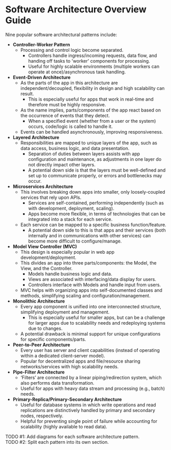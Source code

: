 # Software Architecture Overview Guide
Nine popular software architectural patterns include:
  
* **Controller-Worker Pattern**
  + Processing and control logic become separated.
    - Controllers handle ingress/incoming requests, data flow, and handing off tasks to 'worker' components for processing.
    - Useful for highly scalable environments (multiple workers can operate at once)/asynchronous task handling.
* **Event-Driven Architecture**
  + As the parts of the app in this architecture are independent/decoupled, flexibility in design and high scalability can result.
    - This is especially useful for apps that work in real-time and therefore must be highly responsive.
  + As the name implies, parts/components of the app react based on the occurrence of events that they detect.
    - When a specified event (whether from a user or the system) occurs, code/logic is called to handle it.
  + Events can be handled asynchronously, improving responsiveness. 
* **Layered Architecture**
  + Responsibilities are mapped to unique layers of the app, such as data access, business logic, and data presentation.
    - Separation of duties between layers assists with app configuration and maintenance, as adjustments in one layer do not directly impact other layers.
    - A potential down side is that the layers must be well-defined and set up to communicate properly, or errors and bottlenecks may occur.
* **Microservices Architecture**
  + This involves breaking down apps into smaller, only loosely-coupled services that rely upon APIs.
    - Services are self-contained, performing independently (such as with development, deployment, scaling).
    - Apps become more flexible, in terms of technologies that can be integrated into a stack for each service. 
  + Each service can be mapped to a specific business function/feature.
    - A potential down side to this is that apps and their services (both internally and in communications with other services) can become more difficult to configure/manage.
* **Model View Controller (MVC)**
  + This design is especially popular in web app development/deployment.
  + This divides an app into three parts/components: the Model, the View, and the Controller.
    - Models handle business logic and data.
    - Views are associated with interfacing/data display for users.
    - Controllers interface with Models and handle input from users.
  + MVC helps with organizing apps into self-documented classes and methods, simplifying scaling and configuration/management. 
* **Monolithic Architecture**
  + Every app component is unified into one interconnected structure, simplifying deployment and management.
    - This is especially useful for smaller apps, but can be a challenge for larger apps due to scalability needs and redeploying systems due to changes.
  + A potential drawback is minimal support for unique configurations for specific components/parts.
* **Peer-to-Peer Architecture**
  + Every user has server and client capabilities (instead of operating within a dedicated client-server model).
  + Popular for decentralized apps and file/resource sharing networks/services with high scalability needs.
* **Pipe-Filter Architecture**
  + ‘Filters’ are connected by a linear piping/redirection system, which also performs data transformation.
  + Useful for apps with heavy data stream and processing (e.g., batch) needs.
* **Primary-Replica/Primary-Secondary Architecture**
  + Useful for database systems in which write operations and read replications are distinctively handled by primary and secondary nodes, respectively.
  + Helpful for preventing single point of failure while accounting for scalability (highly available to read data).

TODO #1: Add diagrams for each software architecture pattern.  
TODO #2: Split each pattern into its own section. 
